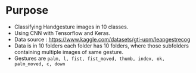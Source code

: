 # Purpose
- Classifying Handgesture images in 10 classes.
- Using CNN with Tensorflow and Keras.
- Data source : https://www.kaggle.com/datasets/gti-upm/leapgestrecog
- Data is in 10 folders each folder has 10 folders, where those subfolders containing multiple images of same gesture.
- Gestures are ```palm, l, fist, fist_moved, thumb, index, ok, palm_moved, c, down```

